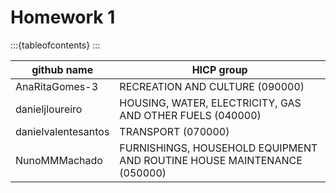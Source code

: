 # Homework 1

:::{tableofcontents}
:::

| github name | HICP group |
|---------|-------------|
|AnaRitaGomes-3 | 	RECREATION AND CULTURE (090000)|
| danieljloureiro | HOUSING, WATER, ELECTRICITY, GAS AND OTHER FUELS (040000)|
| danielvalentesantos | TRANSPORT (070000)|
| NunoMMMachado | FURNISHINGS, HOUSEHOLD EQUIPMENT AND ROUTINE HOUSE MAINTENANCE (050000)|